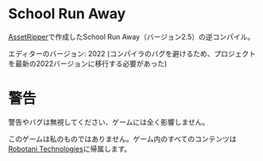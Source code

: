 # School Run Away
[AssetRipper](https://github.com/AssetRipper/AssetRipper)で作成したSchool Run Away（バージョン2.5）の逆コンパイル。

エディターのバージョン: 2022 (コンパイラのバグを避けるため、プロジェクトを最新の2022バージョンに移行する必要があった)

# 警告
警告やバグは無視してください、ゲームには全く影響しません。

このゲームは私のものではありません。ゲーム内のすべてのコンテンツは[Robotani Technologies](https://www.robotani.com)に帰属します。